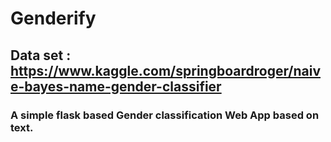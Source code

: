 # Genderify
## Data set : https://www.kaggle.com/springboardroger/naive-bayes-name-gender-classifier
### A simple flask based Gender classification Web App based on text.
